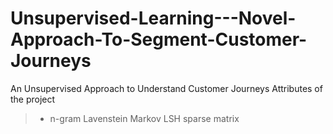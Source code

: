 # Unsupervised-Learning---Novel-Approach-To-Segment-Customer-Journeys
An Unsupervised Approach to Understand Customer Journeys
Attributes of the project
> - n-gram
> Lavenstein
> Markov
> LSH
> sparse matrix
